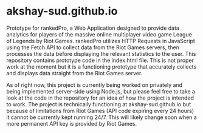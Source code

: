 # akshay-sud.github.io

Prototype for rankedPro, a Web Application designed to provide data analytics for players of the massive online multiplayer video game League of Legends by Riot Games.
rankedPro utilizes HTTP Requests in JavaScript using the Fetch API to collect data from the Riot Games servers, then processes the data before displaying the relevant statistics to the user.
This repository contains prototype code in the index.html file. This is not proper work at the moment but it is a functioning prototype that accurately collects and displays data straight from the Riot Games server.

As of right now, this project is currently being worked on privately and being implemented server-side using Node.js, but please feel free to take a look at the code in the repository for an idea of how the project is intended to work.
The project is technically functioning at akshay-sud.github.io but because of limitations from Riot Games (API code expiring every 24 hours) it cannot be currently kept running 24/7. This will likely change soon when a more permanent API key is provided by Riot Games.

